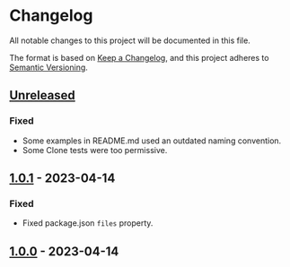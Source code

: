 # Changelog

All notable changes to this project will be documented in this file.

The format is based on [Keep a Changelog](https://keepachangelog.com/en/1.0.0/),
and this project adheres to [Semantic Versioning](https://semver.org/spec/v2.0.0.html).

## [Unreleased]

### Fixed

- Some examples in README.md used an outdated naming convention.
- Some Clone tests were too permissive.

## [1.0.1] - 2023-04-14

### Fixed

- Fixed package.json `files` property.

## [1.0.0] - 2023-04-14

[unreleased]: https://github.com/thomasperi/sandbox-clone/compare/v1.0.1...HEAD
[1.0.1]: https://github.com/thomasperi/sandbox-clone/compare/v1.0.0...v1.0.1
[1.0.0]: https://github.com/thomasperi/sandbox-clone/releases/tag/v1.0.0
